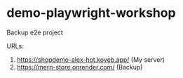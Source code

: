 # demo-playwright-workshop
Backup e2e project


URLs:

1. https://shopdemo-alex-hot.koyeb.app/ (My server)
2. https://mern-store.onrender.com/ (Backup)
